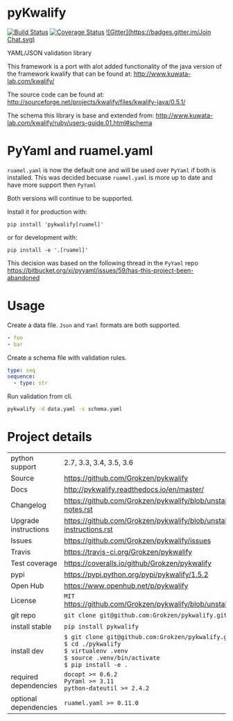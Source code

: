 # pyKwalify

[![Build Status](https://travis-ci.org/Grokzen/pykwalify.svg?branch=master)](https://travis-ci.org/Grokzen/pykwalify) [![Coverage Status](https://coveralls.io/repos/Grokzen/pykwalify/badge.png?branch=master)](https://coveralls.io/r/Grokzen/pykwalify)  [![Gitter](https://badges.gitter.im/Join Chat.svg)](https://gitter.im/Grokzen/pykwalify?utm_source=badge&utm_medium=badge&utm_campaign=pr-badge&utm_content=badge)


YAML/JSON validation library

This framework is a port with alot added functionality of the java version of the framework kwalify that can be found at: http://www.kuwata-lab.com/kwalify/

The source code can be found at: http://sourceforge.net/projects/kwalify/files/kwalify-java/0.5.1/

The schema this library is base and extended from: http://www.kuwata-lab.com/kwalify/ruby/users-guide.01.html#schema



# PyYaml and ruamel.yaml

`ruamel.yaml` is now the default one and will be used over `PyYaml` if both is installed. This was decided becuase `ruamel.yaml` is more up to date and have more support then `PyYaml`

Both versions will continue to be supported.

Install it for production with:

```
pip install 'pykwalify[ruamel]'
```

or for development with:

```
pip install -e '.[ruamel]'
```

This decision was based on the following thread in the `PyYaml` repo https://bitbucket.org/xi/pyyaml/issues/59/has-this-project-been-abandoned



# Usage

Create a data file. `Json` and `Yaml` formats are both supported.

```yaml
- foo
- bar
```

Create a schema file with validation rules.

```yaml
type: seq
sequence:
  - type: str
```

Run validation from cli.

```bash
pykwalify -d data.yaml -s schema.yaml
```



# Project details
|   |   |
|---|---|
| python support        | 2.7, 3.3, 3.4, 3.5, 3.6 |
| Source                | https://github.com/Grokzen/pykwalify |
| Docs                  | http://pykwalify.readthedocs.io/en/master/ |
| Changelog             | https://github.com/Grokzen/pykwalify/blob/unstable/docs/release-notes.rst |
| Upgrade instructions  | https://github.com/Grokzen/pykwalify/blob/unstable/docs/upgrade-instructions.rst |
| Issues                | https://github.com/Grokzen/pykwalify/issues |
| Travis                | https://travis-ci.org/Grokzen/pykwalify |
| Test coverage         | https://coveralls.io/github/Grokzen/pykwalify |
| pypi                  | https://pypi.python.org/pypi/pykwalify/1.5.2 |
| Open Hub              | https://www.openhub.net/p/pykwalify |
| License               | `MIT` https://github.com/Grokzen/pykwalify/blob/unstable/docs/license.rst |
| git repo              | `git clone git@github.com:Grokzen/pykwalify.git` |
| install stable        | `pip install pykwalify` |
| install dev           | `$ git clone git@github.com:Grokzen/pykwalify.git pykwalify`<br>`$ cd ./pykwalify`<br>`$ virtualenv .venv`<br>`$ source .venv/bin/activate`<br>`$ pip install -e .` |
| required dependencies | `docopt >= 0.6.2`<br> `PyYaml >= 3.11`<br> `python-dateutil >= 2.4.2` |
| optional dependencies | `ruamel.yaml >= 0.11.0` |
